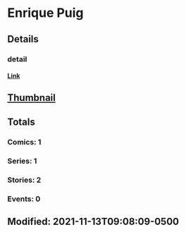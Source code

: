 # Enrique  Puig 
## Details
### detail
#### [Link](http://marvel.com/comics/creators/13469/enrique_puig?utm_campaign=apiRef&utm_source=225578a89fc76f3d20fbffda5d17a88d)
## [Thumbnail](http://i.annihil.us/u/prod/marvel/i/mg/b/40/image_not_available.jpg)
## Totals
### Comics: 1
### Series: 1
### Stories: 2
### Events: 0
## Modified: 2021-11-13T09:08:09-0500